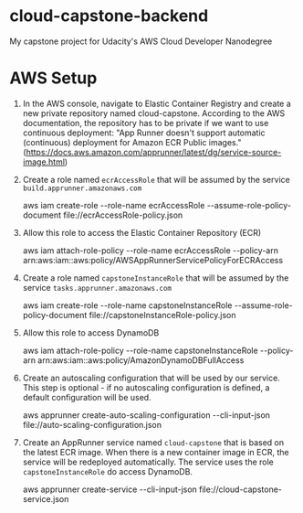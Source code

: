 # cloud-capstone-backend
My capstone project for Udacity's AWS Cloud Developer Nanodegree

# AWS Setup

1. In the AWS console, navigate to Elastic Container Registry and create a new private repository named cloud-capstone. According to the AWS documentation, the repository has to be private if we want to use continuous deployment:
"App Runner doesn't support automatic (continuous) deployment for Amazon ECR Public images." (https://docs.aws.amazon.com/apprunner/latest/dg/service-source-image.html)

2. Create a role named `ecrAccessRole` that will be assumed by the service `build.apprunner.amazonaws.com`


    aws iam create-role --role-name ecrAccessRole --assume-role-policy-document file://ecrAccessRole-policy.json


3. Allow this role to access the Elastic Container Repository (ECR)


    aws iam attach-role-policy --role-name ecrAccessRole --policy-arn arn:aws:iam::aws:policy/AWSAppRunnerServicePolicyForECRAccess

4. Create a role named `capstoneInstanceRole` that will be assumed by the service `tasks.apprunner.amazonaws.com`


    aws iam create-role --role-name capstoneInstanceRole --assume-role-policy-document file://capstoneInstanceRole-policy.json

5. Allow this role to access DynamoDB


    aws iam attach-role-policy --role-name capstoneInstanceRole --policy-arn arn:aws:iam::aws:policy/AmazonDynamoDBFullAccess

6. Create an autoscaling configuration that will be used by our service. This step is optional - if no autoscaling configuration is defined, a default configuration will be used.

    
    aws apprunner create-auto-scaling-configuration --cli-input-json file://auto-scaling-configuration.json

7. Create an AppRunner service named `cloud-capstone` that is based on the latest ECR image. When there is a new container image in ECR, the service will be redeployed automatically. The service uses the role `capstoneInstanceRole` do access DynamoDB.


    aws apprunner create-service --cli-input-json file://cloud-capstone-service.json
